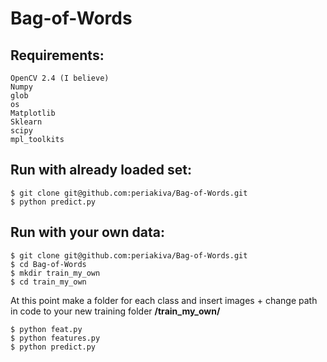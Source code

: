# Bag-of-Words

## Requirements:
```
OpenCV 2.4 (I believe)
Numpy
glob
os
Matplotlib
Sklearn
scipy
mpl_toolkits
```

## Run with already loaded set:
```
$ git clone git@github.com:periakiva/Bag-of-Words.git
$ python predict.py
```

## Run with your own data:
```
$ git clone git@github.com:periakiva/Bag-of-Words.git
$ cd Bag-of-Words
$ mkdir train_my_own
$ cd train_my_own
```
At this point make a folder for each class and insert images + change path in code to your new training folder **/train_my_own/**
```
$ python feat.py
$ python features.py
$ python predict.py
```
